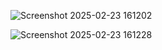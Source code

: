 ![Screenshot 2025-02-23 161202](https://github.com/user-attachments/assets/5120afaf-7e6e-4995-9c6d-385dc7cec488)

![Screenshot 2025-02-23 161228](https://github.com/user-attachments/assets/83099709-3fb1-4923-b0d1-5eff09177c12)

